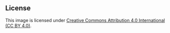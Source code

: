 ## License
This image is licensed under [Creative Commons Attribution 4.0 International (CC BY 4.0)](https://creativecommons.org/licenses/by/4.0/).
